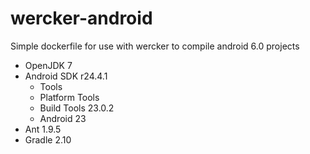 # wercker-android
Simple dockerfile for use with wercker to compile android 6.0 projects

* OpenJDK 7
* Android SDK r24.4.1
	* Tools
	* Platform Tools
	* Build Tools 23.0.2
	* Android 23
* Ant 1.9.5
* Gradle 2.10